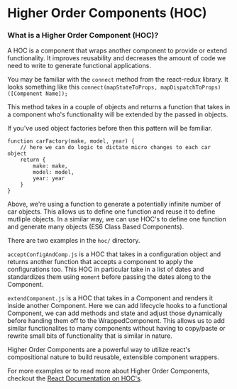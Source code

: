# Higher Order Components (HOC)

### What is a Higher Order Component (HOC)?

A HOC is a component that wraps another component to provide or extend functionality. It improves reusability and decreases the amount of code we need to write to generate functional applications.

You may be familiar with the `connect` method from the react-redux library. It looks something like this
`connect(mapStateToProps, mapDispatchToProps)([Component Name]);`

This method takes in a couple of objects and returns a function that takes in a component who's functionality will be extended by the passed in objects.

If you've used object factories before then this pattern will be familiar.

```
function carFactory(make, model, year) {
    // here we can do logic to dictate micro changes to each car object
    return {
        make: make,
        model: model,
        year: year
    }
}
```

Above, we're using a function to generate a potentially infinite number of car objects. This allows us to define one function and reuse it to define mutliple objects. In a similar way, we can use HOC's to define one function and generate many objects (ES6 Class Based Components).

There are two examples in the `hoc/` directory.

`acceptConfigAndComp.js` is a HOC that takes in a configuration object and returns another function that accepts a component to apply the configurations too. This HOC in particular take in a list of dates and standardizes them using `moment` before passing the dates along to the Component.

`extendComponent.js` is a HOC that takes in a Component and renders it inside another Component. Here we can add lifecycle hooks to a functional Component, we can add methods and state and adjust those dynamically before handing them off to the WrappedComponent. This allows us to add similar functionalites to many components without having to copy/paste or rewrite small bits of functionality that is similar in nature.

Higher Order Components are a powerful way to utilize react's compositional nature to build reusable, extensible component wrappers.

For more examples or to read more about Higher Order Components, checkout the <a href="https://reactjs.org/docs/higher-order-components.html">React Documentation on HOC's</a>.
